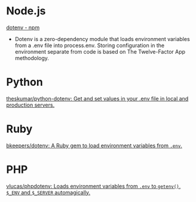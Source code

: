 # Node.js

[dotenv - npm](https://www.npmjs.com/package/dotenv)

- Dotenv is a zero-dependency module that loads environment variables from a .env file into process.env. Storing configuration in the environment separate from code is based on The Twelve-Factor App methodology.

# Python

[theskumar/python-dotenv: Get and set values in your .env file in local and production servers.](https://github.com/theskumar/python-dotenv)


# Ruby

[bkeepers/dotenv: A Ruby gem to load environment variables from `.env`.](https://github.com/bkeepers/dotenv)

# PHP

[vlucas/phpdotenv: Loads environment variables from `.env` to `getenv()`, `$_ENV` and `$_SERVER` automagically.](https://github.com/vlucas/phpdotenv)

